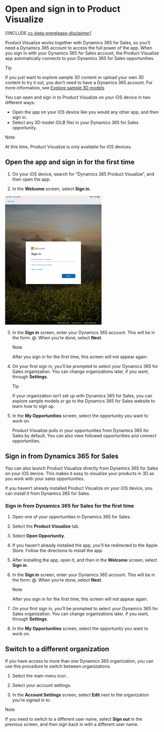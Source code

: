 

# Open and sign in to Product Visualize

[!INCLUDE [cc-beta-prerelease-disclaimer](../includes/cc-beta-prerelease-disclaimer.md)]

Product Visualize works together with Dynamics 365 for Sales, so you’ll need a Dynamics 365 account to access the full power of the app. When you sign in with your Dynamics 365  for Sales account, the Product Visualize app automatically connects to your Dynamics 365 for Sales opportunities.

> [!TIP]
> If you just want to explore sample 3D content or upload your own 3D content to try it out, you don’t need to have a Dynamics 365 account. For more information, see [Explore sample 3D models](explore-samples.md)
 
You can open and sign in to Product Visualize on your iOS device in two different ways:

- Open the app on your iOS device like you would any other app, and then sign in.
- Select any 3D model (GLB file) in your Dynamics 365 for Sales opportunity.

> [!NOTE]
> At this time, Product Visualize is only available for iOS devices.

## Open the app and sign in for the first time

1.	On your iOS device, search for “Dynamics 365 Product Visualize”, and then open the app.

2.	In the **Welcome** screen, select **Sign in**. 

   ![Welcome screen)](media/sign-in.PNG "Welcome screen") 
 
3.	In the **Sign in** screen, enter your Dynamics 365 account. This will be in the form: <username>@<domainname>. When you’re done, select **Next**.  
 
    > [!NOTE]
    > After you sign in for the first time, this screen will not appear again.

4.	On your first sign in, you’ll be prompted to select your Dynamics 365 for Sales organization. You can change organizations later, if you want, through **Settings**.  
 
    > [!TIP]
    > If your organization isn’t set up with Dynamics 365 for Sales, you can explore sample models or go to the Dynamics 365 for Sales website to learn how to sign up.  

5.	In the **My Opportunities** screen, select the opportunity you want to work on.  
 
    Product Visualize pulls in your opportunities from Dynamics 365 for Sales by default. You can also view followed opportunities and connect opportunities.
    
## Sign in from Dynamics 365 for Sales

You can also launch Product Visualize directly from Dynamics 365 for Sales on your iOS device. This makes it easy to visualize your products in 3D as you work with your sales opportunities. 

If you haven’t already installed Product Visualize on your iOS device, you can install it from Dynamics 365 for Sales.

### Sign in from Dynamics 365 for Sales for the first time

1.	Open one of your opportunities in Dynamics 365 for Sales.

2.	Select the **Product Visualize** tab. 

3.	Select **Open Opportunity**.
 
4.	If you haven’t already installed the app, you’ll be redirected to the Apple Store. Follow the directions to install the app.

5.	After installing the app, open it, and then in the **Welcome** screen, select **Sign in**. 
 
6.	In the **Sign in** screen, enter your Dynamics 365 account. This will be in the form: <username>@<domainname>. When you’re done, select **Next**.
 
    > [!NOTE]
    > After you sign in for the first time, this screen will not appear again.
    
7.	On your first sign in, you’ll be prompted to select your Dynamics 365 for Sales organization. You can change organizations later, if you want, through **Settings**.
 
8.	In the **My Opportunities** screen, select the opportunity you want to work on.
 
## Switch to a different organization

If you have access to more than one Dynamics 365 organization,  you can use this procedure to switch between organizations.

1.	Select the main menu icon  .

2.	Select your account settings.  
  
3.	In the **Account Settings** screen, select **Edit** next to the organization you’re signed in to.
 
> [!NOTE]
> If you need to switch to a different user name, select **Sign out** in the previous screen, and then sign back in with a different user name.
